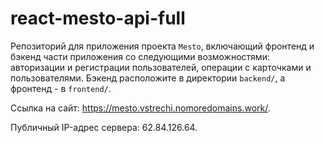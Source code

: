 # react-mesto-api-full
Репозиторий для приложения проекта `Mesto`, включающий фронтенд и бэкенд части приложения со следующими возможностями: авторизации и регистрации пользователей, операции с карточками и пользователями. Бэкенд расположите в директории `backend/`, а фронтенд - в `frontend/`. 


Ссылка на сайт: https://mesto.vstrechi.nomoredomains.work/.

Публичный IP-адрес сервера: 62.84.126.64.
